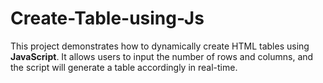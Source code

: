 # Create-Table-using-Js
This project demonstrates how to dynamically create HTML tables using **JavaScript**. It allows users to input the number of rows and columns, and the script will generate a table accordingly in real-time.
